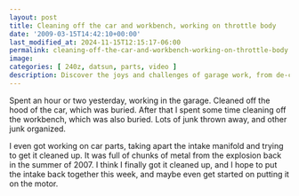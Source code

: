 ```yaml
---
layout: post
title: Cleaning off the car and workbench, working on throttle body
date: '2009-03-15T14:42:10+00:00'
last_modified_at: 2024-11-15T12:15:17-06:00
permalink: cleaning-off-the-car-and-workbench-working-on-throttle-body
image: 
categories: [ 240z, datsun, parts, video ]
description: Discover the joys and challenges of garage work, from de-cluttering to restoring car parts like a post-explosion intake manifold.
---
```


Spent an hour or two yesterday, working in the garage. Cleaned off the hood of the car, which was buried. After that I spent some time cleaning off the workbench, which was also buried. Lots of junk thrown away, and other junk organized.

I even got working on car parts, taking apart the intake manifold and trying to get it cleaned up. It was full of chunks of metal from the explosion back in the summer of 2007. I think I finally got it cleaned up, and I hope to put the intake back together this week, and maybe even get started on putting it on the motor.



